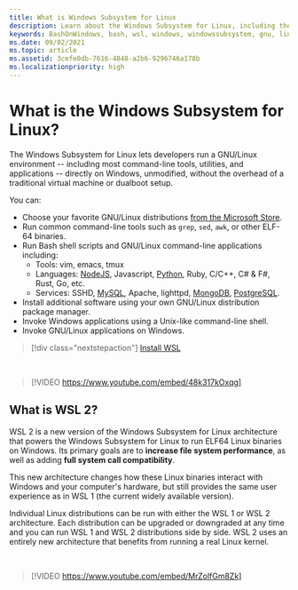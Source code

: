 ```yaml
---
title: What is Windows Subsystem for Linux 
description: Learn about the Windows Subsystem for Linux, including the different versions and ways you can use them.
keywords: BashOnWindows, bash, wsl, windows, windowssubsystem, gnu, linux
ms.date: 09/02/2021
ms.topic: article
ms.assetid: 3cefe0db-7616-4848-a2b6-9296746a178b
ms.localizationpriority: high
---
```


# What is the Windows Subsystem for Linux?

The Windows Subsystem for Linux lets developers run a GNU/Linux environment -- including most command-line tools, utilities, and applications -- directly on Windows, unmodified, without the overhead of a traditional virtual machine or dualboot setup.

You can:

- Choose your favorite GNU/Linux distributions [from the Microsoft Store](https://aka.ms/wslstore).
- Run common command-line tools such as `grep`, `sed`, `awk`, or other ELF-64 binaries.
- Run Bash shell scripts and GNU/Linux command-line applications including:  
  - Tools: vim, emacs, tmux
  - Languages: [NodeJS](/windows/nodejs/setup-on-wsl2), Javascript, [Python](/windows/python/web-frameworks), Ruby, C/C++, C# & F#, Rust, Go, etc.
  - Services: SSHD, [MySQL](./tutorials/wsl-database.md), Apache, lighttpd, [MongoDB](./tutorials/wsl-database.md), [PostgreSQL](./tutorials/wsl-database.md).
- Install additional software using your own GNU/Linux distribution package manager.
- Invoke Windows applications using a Unix-like command-line shell.
- Invoke GNU/Linux applications on Windows.

> [!div class="nextstepaction"]
> [Install WSL](install.md)

<br>

> [!VIDEO https://www.youtube.com/embed/48k317kOxqg]

## What is WSL 2?

WSL 2 is a new version of the Windows Subsystem for Linux architecture that powers the Windows Subsystem for Linux to run ELF64 Linux binaries on Windows. Its primary goals are to **increase file system performance**, as well as adding **full system call compatibility**.

This new architecture changes how these Linux binaries interact with Windows and your computer's hardware, but still provides the same user experience as in WSL 1 (the current widely available version).

Individual Linux distributions can be run with either the WSL 1 or WSL 2 architecture. Each distribution can be upgraded or downgraded at any time and you can run WSL 1 and WSL 2 distributions side by side. WSL 2 uses an entirely new architecture that benefits from running a real Linux kernel.

<br>

> [!VIDEO https://www.youtube.com/embed/MrZolfGm8Zk]
